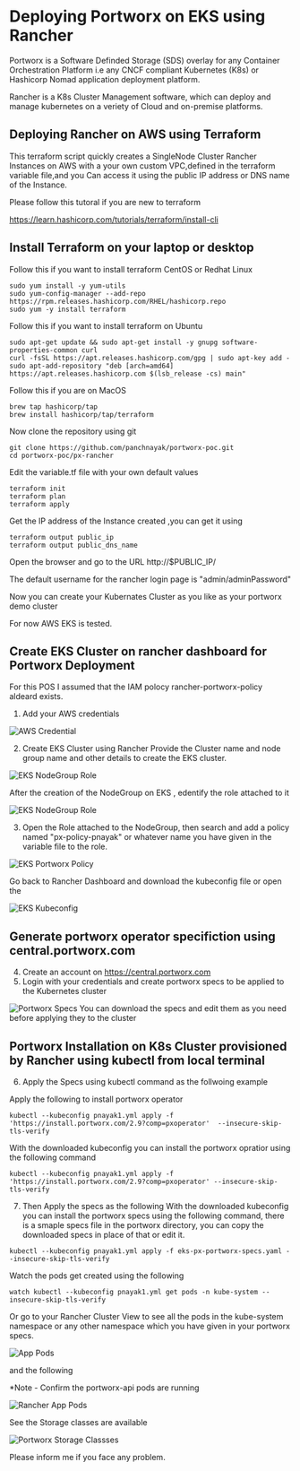 # Deploying Portworx on EKS using Rancher 

Portworx is a Software Definded Storage (SDS) overlay for any Container Orchestration Platform i.e any CNCF compliant Kubernetes (K8s) or Hashicorp Nomad application deployment platform.

Rancher is a K8s Cluster Management software, which can deploy and manage kubernetes on a veriety of Cloud and on-premise platforms.

## Deploying Rancher on AWS using Terraform 

This terraform script quickly creates a SingleNode Cluster Rancher Instances on AWS with a your own custom VPC,defined in the terraform variable file,and you Can access it using the public IP address or DNS name of the Instance.

Please follow this tutoral if you are new to terraform

https://learn.hashicorp.com/tutorials/terraform/install-cli

## Install Terraform on your laptop or desktop

Follow this if you want to install terraform CentOS or Redhat Linux
```
sudo yum install -y yum-utils
sudo yum-config-manager --add-repo https://rpm.releases.hashicorp.com/RHEL/hashicorp.repo
sudo yum -y install terraform
```

Follow this if you want to install terraform on Ubuntu

```
sudo apt-get update && sudo apt-get install -y gnupg software-properties-common curl
curl -fsSL https://apt.releases.hashicorp.com/gpg | sudo apt-key add -
sudo apt-add-repository "deb [arch=amd64] https://apt.releases.hashicorp.com $(lsb_release -cs) main"
```

Follow this if you are on MacOS
```
brew tap hashicorp/tap
brew install hashicorp/tap/terraform
```

Now clone the repository using git

```
git clone https://github.com/panchnayak/portworx-poc.git
cd portworx-poc/px-rancher
```
Edit the variable.tf file with your own default values

```
terraform init
terraform plan
terraform apply
```
Get the IP address of the Instance created ,you can get it using

```
terraform output public_ip
terraform output public_dns_name
```
Open the browser and go to the URL http://$PUBLIC_IP/ 

The default username for the rancher login page is "admin/adminPassword"

Now you can create your Kubernates Cluster as you like as your portworx demo cluster

For now AWS EKS is tested.

## Create EKS Cluster on rancher dashboard for Portworx Deployment

For this POS I assumed that the IAM polocy rancher-portworx-policy aldeard exists.

1. Add your AWS credentials

![AWS Credential](/px-rancher/images/aws-credential.jpg?raw=true "Add AWS Credential")

2. Create EKS Cluster using Rancher
   Provide the Cluster name and node group name and other details to create the EKS cluster.

![EKS NodeGroup Role](/px-rancher/images/eks-nodegroup-role.jpg?raw=true "EKS NodeGroup Role attached")

   After the creation of the NodeGroup on EKS , edentify the role attached to it 

![EKS NodeGroup Role](/px-rancher/images/eks-nodegroup-role.jpg?raw=true "EKS NodeGroup Role attached")

3. Open the Role attached to the NodeGroup, then search and add a policy named "px-policy-pnayak" or whatever name you have given in the variable file to the role.

![EKS Portworx Policy](/px-rancher/images/portworx-policy.jpg?raw=true "Attach Portworx Policy")

Go back to Rancher Dashboard and download the kubeconfig file or open the 

![EKS Kubeconfig](/px-rancher/images/rancher-kubeconfig-download.jpg?raw=true "Download EKS Kubeconfig")

## Generate portworx operator specifiction using central.portworx.com

4. Create an account on https://central.portworx.com
5. Login with your credentials and create portworx specs to be applied to the Kubernetes cluster

![Portworx Specs](/px-rancher/images/central-portworx.jpg?raw=true "Create Portwox Spec")
You can download the specs and edit them as you need before applying they to the cluster


## Portworx Installation on K8s Cluster provisioned by Rancher using kubectl from local terminal

6. Apply the Specs using kubectl command as the follwoing example

Apply the following to install portworx operator
```
kubectl --kubeconfig pnayak1.yml apply -f 'https://install.portworx.com/2.9?comp=pxoperator'  --insecure-skip-tls-verify
```
With the downloaded kubeconfig you can install the portworx opratior using the following command
```
kubectl --kubeconfig pnayak1.yml apply -f 'https://install.portworx.com/2.9?comp=pxoperator' --insecure-skip-tls-verify
```
7. Then Apply the specs as the following
With the downloaded kubeconfig you can install the portworx specs using the following command, there is a smaple specs file in the portworx directory, you can copy the downloaded specs in place of that or edit it.

```
kubectl --kubeconfig pnayak1.yml apply -f eks-px-portworx-specs.yaml --insecure-skip-tls-verify
```
Watch the pods get created using the following 

```
watch kubectl --kubeconfig pnayak1.yml get pods -n kube-system --insecure-skip-tls-verify
```

Or go to your Rancher Cluster View to see all the pods in the kube-system namespace or any other namespace which you have given in your portworx specs.

![App Pods](/px-rancher/images/rancher-eks-pods.jpg?raw=true "All Portworx Pods")

and the following

*Note - Confirm the portworx-api pods are running

![Rancher App Pods](/px-rancher/images/all-pods.jpg?raw=true "Rancher View All Pods")

See the Storage classes are available

![Portworx Storage Classses](/px-rancher/images/portwox-storage-class.jpg?raw=true "POrtworx Storage Classess Rancher View ")

Please inform me if you face any problem.

